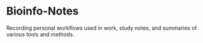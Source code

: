 # Bioinfo-Notes

Recording personal workflows used in work, study notes, and summaries of various tools and methods.
